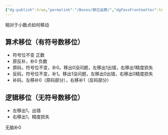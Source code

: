 ```yaml
---
{"dg-publish":true,"permalink":"/Boxes/移位运算/","dgPassFrontmatter":true,"created":"2025-05-14T12:15:40.608+08:00","updated":"2025-05-21T15:25:49.091+08:00"}
---
```


相对于小数点如何移动
## 算术移位（有符号数移位）
- 符号位不变
正数
- 原反补，补0
负数
- 原码，符号位不变，补0。移出0没问题，左移出1出错，右移出1精度损失
- 反码，符号位不变，补1。移出1没问题，左移出0出错，右移出0精度损失
- 补码，左移补0（原码部分），右移补1（反码部分）
## 逻辑移位（无符号数移位）
- 左移出1，出错
- 右移出1，精度损失

无脑补0